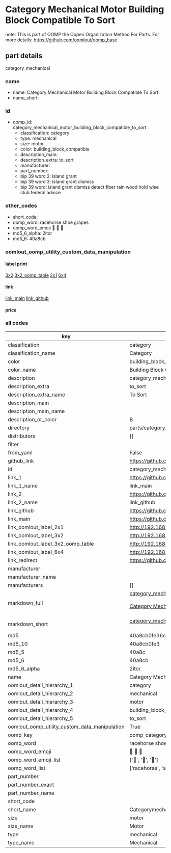 # Category Mechanical Motor Building Block Compatible To Sort  

note: This is part of OOMP the Oopen Organization Method For Parts. For more details: https://github.com/oomlout/oomp_base

##  part details
  



category_mechanical



### name
* name: Category Mechanical Motor Building Block Compatible To Sort
* name_short: 
### id
* oomp_id: category_mechanical_motor_building_block_compatible_to_sort
  * classification: category
  * type: mechanical
  * size: motor
  * color: building_block_compatible
  * description_main: 
  * description_extra: to_sort
  * manufacturer: 
  * part_number: 
  * bip 39 word 2: island grant
  * bip 39 word 3: island grant dismiss
  * bip 39 word: island grant dismiss detect fiber rain wood hold wise club federal advice

### other_codes
* short_code: 
* oomp_word: racehorse shoe grapes
* oomp_word_emoji :racehorse: :shoe: :grapes:
* md5_6_alpha: 2itor
* md5_6: 40a8cb






### oomlout_oomp_utility_custom_data_manipulation
#### label print
[3x2](http://192.168.1.245:1112/?label=oomp%202itor)
[3x2_oomp_table](http://192.168.1.108:1112/?label=oomp%202itor)
[2x1](http://192.168.1.242:1112/?label=oomp%202itor)
[6x4](http://192.168.1.55:1112/?label=oomp%202itor)    

#### link

[link_main](https://github.com/oomlout/oomlout_oomp_version_1_messy/tree/main/parts/category_mechanical_motor_building_block_compatible_to_sort) [link_github](https://github.com/oomlout/oomlout_oomp_version_1_messy/tree/main/parts/category_mechanical_motor_building_block_compatible_to_sort)                             

#### price







### all codes 
| key | value |  
| --- | --- |  
| classification | category |  
| classification_name | Category |  
| color | building_block_compatible |  
| color_name | Building Block Compatible |  
| description | category_mechanical |  
| description_extra | to_sort |  
| description_extra_name | To Sort |  
| description_main |  |  
| description_main_name |  |  
| description_or_color | B  |  
| directory | parts/category_mechanical_motor_building_block_compatible_to_sort |  
| distributors | [] |  
| filter |  |  
| from_yaml | False |  
| github_link | https://github.com/oomlout/oomlout_oomp_part_src/tree/main/parts/category_mechanical_motor_building_block_compatible_to_sort |  
| id | category_mechanical_motor_building_block_compatible_to_sort |  
| link_1 | https://github.com/oomlout/oomlout_oomp_version_1_messy/tree/main/parts/category_mechanical_motor_building_block_compatible_to_sort |  
| link_1_name | link_main |  
| link_2 | https://github.com/oomlout/oomlout_oomp_version_1_messy/tree/main/parts/category_mechanical_motor_building_block_compatible_to_sort |  
| link_2_name | link_github |  
| link_github | https://github.com/oomlout/oomlout_oomp_version_1_messy/tree/main/parts/category_mechanical_motor_building_block_compatible_to_sort |  
| link_main | https://github.com/oomlout/oomlout_oomp_version_1_messy/tree/main/parts/category_mechanical_motor_building_block_compatible_to_sort |  
| link_oomlout_label_2x1 | http://192.168.1.242:1112/?label=oomp%202itor |  
| link_oomlout_label_3x2 | http://192.168.1.245:1112/?label=oomp%202itor |  
| link_oomlout_label_3x2_oomp_table | http://192.168.1.108:1112/?label=oomp%202itor |  
| link_oomlout_label_6x4 | http://192.168.1.55:1112/?label=oomp%202itor |  
| link_redirect | https://github.com/oomlout/oomlout_oomp_version_1_messy/tree/main/parts/category_mechanical_motor_building_block_compatible_to_sort |  
| manufacturer |  |  
| manufacturer_name |  |  
| manufacturers | [] |  
| markdown_full | [category_mechanical_motor_building_block_compatible_to_sort](none)<br>[](none)<br>[Category Mechanical Motor Building Block Compatible To Sort](none)<br><br> |  
| markdown_short | [category_mechanical_motor_building_block_compatible_to_sort](none)<br><br> |  
| md5 | 40a8cb0fe36c9fa6c42ad3c67e996bb3 |  
| md5_10 | 40a8cb0fe3 |  
| md5_5 | 40a8c |  
| md5_6 | 40a8cb |  
| md5_6_alpha | 2itor |  
| name | Category Mechanical Motor Building Block Compatible To Sort |  
| oomlout_detail_hierarchy_1 | category |  
| oomlout_detail_hierarchy_2 | mechanical |  
| oomlout_detail_hierarchy_3 | motor |  
| oomlout_detail_hierarchy_4 | building_block_compatible |  
| oomlout_detail_hierarchy_5 | to_sort |  
| oomlout_oomp_utility_custom_data_manipulation | True |  
| oomp_key | oomp_category_mechanical_motor_building_block_compatible_to_sort |  
| oomp_word | racehorse shoe grapes |  
| oomp_word_emoji | :racehorse: :shoe: :grapes: |  
| oomp_word_emoji_list | [':racehorse:', ':shoe:', ':grapes:'] |  
| oomp_word_list | ['racehorse', 'shoe', 'grapes'] |  
| part_number |  |  
| part_number_exact |  |  
| part_number_name |  |  
| short_code |  |  
| short_name | Categorymechanical |  
| size | motor |  
| size_name | Motor |  
| type | mechanical |  
| type_name | Mechanical |  
